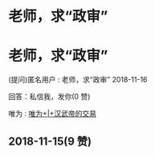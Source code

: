 # 老师，求“政审”

# 老师，求“政审”

(提问)匿名用户 : 老师，求“政审” 2018-11-16

回答：私信我，发你(0 赞)

唯为 : [唯为](https://mp.weixin.qq.com/s/Eg0SRyANA73H0fFkv75Img)[+|+](https://mp.weixin.qq.com/s/Eg0SRyANA73H0fFkv75Img)[汉武帝的交易](https://mp.weixin.qq.com/s/Eg0SRyANA73H0fFkv75Img)

## 2018-11-15(9 赞)